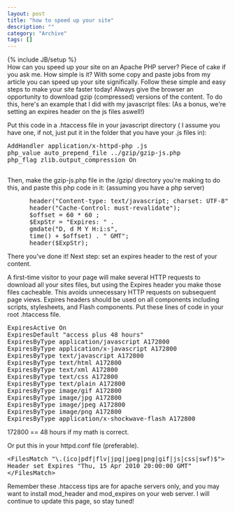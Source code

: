 ```yaml
--- 
layout: post 
title: "how to speed up your site"
description: ""
category: "Archive"
tags: []
---
```

{% include JB/setup %}  
How can you speed up your site on an Apache PHP server? Piece of cake if you ask me. How simple is it? With some copy and paste jobs from my article you can speed up your site significally.
 Follow these simple and easy steps to make your site faster today!
 Always give the browser an opportunity to download gzip (compressed) versions of the content. To do this, here's an example that I did with my javascript files: (As a bonus, we're setting an expires header on the js files aswell!)


Put this code in a .htaccess file in your javascript directory ( I assume you have one, if not, just put it in the folder that you have your .js files in):

<pre class="brush: bash">
AddHandler application/x-httpd-php .js
php_value auto_prepend_file ../gzip/gzip-js.php
php_flag zlib.output_compression On

</pre>
Then, make the gzip-js.php file in the /gzip/ directory you're making to do this, and paste this php code in it: (assuming you have a php server)

<pre class="brush: php">
      header("Content-type: text/javascript; charset: UTF-8");
      header("Cache-Control: must-revalidate");
      $offset = 60 * 60 ;
      $ExpStr = "Expires: " . 
      gmdate("D, d M Y H:i:s",
      time() + $offset) . " GMT";
      header($ExpStr);
</pre>
There you've done it! Next step: set an expires header to the rest of your content.

A first-time visitor to your page will make several HTTP requests to download all your sites files, but using the Expires header you make those files cacheable. This avoids unnecessary HTTP requests on subsequent page views. Expires headers should be used on all components including scripts, stylesheets, and Flash components.
 Put these lines of code in your root .htaccess file.

<pre class="brush: bash">
ExpiresActive On
ExpiresDefault "access plus 48 hours"
ExpiresByType application/javascript A172800
ExpiresByType application/x-javascript A172800
ExpiresByType text/javascript A172800
ExpiresByType text/html A172800
ExpiresByType text/xml A172800
ExpiresByType text/css A172800
ExpiresByType text/plain A172800
ExpiresByType image/gif A172800
ExpiresByType image/jpg A172800
ExpiresByType image/jpeg A172800
ExpiresByType image/png A172800
ExpiresByType application/x-shockwave-flash A172800
</pre>
172800 == 48 hours if my math is correct.

Or put this in your httpd.conf file (preferable).

<pre class="brush: bash">
&lt;FilesMatch "\.(ico|pdf|flv|jpg|jpeg|png|gif|js|css|swf)$">
Header set Expires "Thu, 15 Apr 2010 20:00:00 GMT"
&lt;/FilesMatch>
</pre>
Remember these .htaccess tips are for apache servers only, and you may want to install mod_header and mod_expires on your web server.
 I will continue to update this page, so stay tuned!
